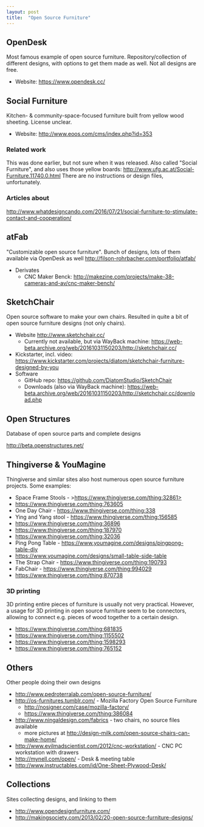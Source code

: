 ```yaml
---
layout: post
title:  "Open Source Furniture"
---
```


## OpenDesk
Most famous example of open source furniture. Repository/collection of different designs, with options to get them made as well. Not all designs are free.

* Website: <https://www.opendesk.cc/>

## Social Furniture
Kitchen- & community-space-focused furniture built from yellow wood sheeting. License unclear.

* Website: <http://www.eoos.com/cms/index.php?id=353>

### Related work
This was done earlier, but not sure when it was released. Also called "Social Furniture", and also uses those yellow boards: <http://www.ufg.ac.at/Social-Furniture.11740.0.html> There are no instructions or design files, unfortunately.

### Articles about
<http://www.whatdesigncando.com/2016/07/21/social-furniture-to-stimulate-contact-and-cooperation/>

## atFab
"Customizable open source furniture". Bunch of designs, lots of them available via OpenDesk as well
<http://filson-rohrbacher.com/portfolio/atfab/>

* Derivates
  * CNC Maker Benck: <http://makezine.com/projects/make-38-cameras-and-av/cnc-maker-bench/>

## SketchChair
Open source software to make your own chairs. Resulted in quite a bit of open source furniture designs (not only chairs).
* Website <http://www.sketchchair.cc/>
  * Currently not available, but via WayBack machine: <https://web-beta.archive.org/web/20161031150203/http://sketchchair.cc/>
* Kickstarter, incl. video: <https://www.kickstarter.com/projects/diatom/sketchchair-furniture-designed-by-you>
* Software
  * GitHub repo: <https://github.com/DiatomStudio/SketchChair>
  * Downloads (also via WayBack machine): <https://web-beta.archive.org/web/20161031150203/http://sketchchair.cc/download.php>

## Open Structures
Database of open source parts and complete designs

<http://beta.openstructures.net/>

## Thingiverse & YouMagine
Thingiverse and similar sites also host numerous open source furniture projects. Some examples:

* Space Frame Stools - >https://www.thingiverse.com/thing:32861>
* <https://www.thingiverse.com/thing:763605>
* One Day Chair - <https://www.thingiverse.com/thing:338>
* Ying and Yang stool - <https://www.thingiverse.com/thing:156585>
* <https://www.thingiverse.com/thing:36896>
* <https://www.thingiverse.com/thing:187970>
* <https://www.thingiverse.com/thing:32036>
* Ping Pong Table - <https://www.youmagine.com/designs/pingpong-table-diy>
* <https://www.youmagine.com/designs/small-table-side-table>
* The Strap Chair - <https://www.thingiverse.com/thing:190793>
* FabChair - <https://www.thingiverse.com/thing:994029>
* <https://www.thingiverse.com/thing:870738>

### 3D printing
3D printing entire pieces of furniture is usually not very practical. However, a usage for 3D printing in open source furniture seem to be connectors, allowing to connect e.g. pieces of wood together to a certain design.

* <https://www.thingiverse.com/thing:681835>
* <https://www.thingiverse.com/thing:1155502>
* <https://www.thingiverse.com/thing:1598293>
* <https://www.thingiverse.com/thing:765152>

## Others
Other people doing their own designs
* <http://www.pedroterralab.com/open-source-furniture/>
* <http://os-furnitures.tumblr.com/> - Mozilla Factory Open Source Furniture
  * <http://nosigner.com/case/mozilla-factory/>
  * <https://www.thingiverse.com/thing:386084>
* <http://www.ningaldesign.com/fabrics> - two chairs, no source files available
  * more pictures at <http://design-milk.com/open-source-chairs-can-make-home/>
* <http://www.evilmadscientist.com/2012/cnc-workstation/> - CNC PC workstation with drawers
* <http://mynell.com/open/> - Desk & meeting table
* <http://www.instructables.com/id/One-Sheet-Plywood-Desk/>


## Collections
Sites collecting designs, and linking to them

* http://www.opendesignfurniture.com/
* http://makingsociety.com/2013/02/20-open-source-furniture-designs/
